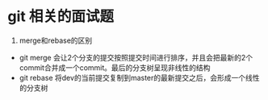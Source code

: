 # git 相关的面试题

1. merge和rebase的区别

+ git merge 会让2个分支的提交按照提交时间进行排序，并且会把最新的2个commit合并成一个commit。最后的分支树呈现非线性的结构
+ git rebase 将dev的当前提交复制到master的最新提交之后，会形成一个线性的分支树